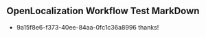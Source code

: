 ## OpenLocalization Workflow Test MarkDown
* 9a15f8e6-f373-40ee-84aa-0fc1c36a8996 
thanks!<!--HONumber=Mar16_HO4-->
